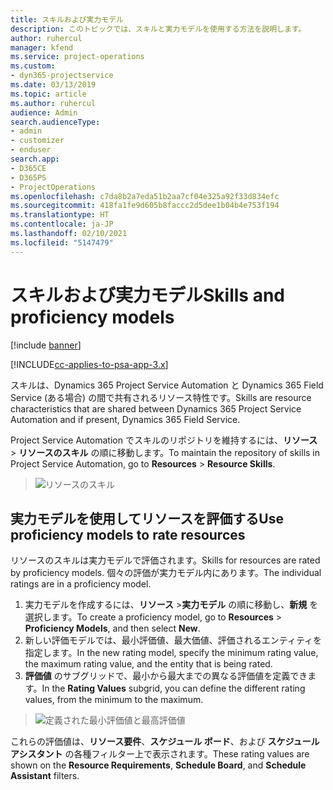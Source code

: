 ```yaml
---
title: スキルおよび実力モデル
description: このトピックでは、スキルと実力モデルを使用する方法を説明します。
author: ruhercul
manager: kfend
ms.service: project-operations
ms.custom:
- dyn365-projectservice
ms.date: 03/13/2019
ms.topic: article
ms.author: ruhercul
audience: Admin
search.audienceType:
- admin
- customizer
- enduser
search.app:
- D365CE
- D365PS
- ProjectOperations
ms.openlocfilehash: c7da8b2a7eda51b2aa7cf04e325a92f33d834efc
ms.sourcegitcommit: 418fa1fe9d605b8faccc2d5dee1b04b4e753f194
ms.translationtype: HT
ms.contentlocale: ja-JP
ms.lasthandoff: 02/10/2021
ms.locfileid: "5147479"
---
```

# <a name="skills-and-proficiency-models"></a><span data-ttu-id="e1016-103">スキルおよび実力モデル</span><span class="sxs-lookup"><span data-stu-id="e1016-103">Skills and proficiency models</span></span>

[!include [banner](../includes/psa-now-project-operations.md)]

[!INCLUDE[cc-applies-to-psa-app-3.x](../includes/cc-applies-to-psa-app-3x.md)]

<span data-ttu-id="e1016-104">スキルは、Dynamics 365 Project Service Automation と Dynamics 365 Field Service (ある場合) の間で共有されるリソース特性です。</span><span class="sxs-lookup"><span data-stu-id="e1016-104">Skills are resource characteristics that are shared between Dynamics 365 Project Service Automation and if present, Dynamics 365 Field Service.</span></span> 

<span data-ttu-id="e1016-105">Project Service Automation でスキルのリポジトリを維持するには、**リソース** \> **リソースのスキル** の順に移動します。</span><span class="sxs-lookup"><span data-stu-id="e1016-105">To maintain the repository of skills in Project Service Automation, go to **Resources** \> **Resource Skills**.</span></span> 

> ![リソースのスキル](media/Resource-Management-image84.png)

## <a name="use-proficiency-models-to-rate-resources"></a><span data-ttu-id="e1016-107">実力モデルを使用してリソースを評価する</span><span class="sxs-lookup"><span data-stu-id="e1016-107">Use proficiency models to rate resources</span></span>

<span data-ttu-id="e1016-108">リソースのスキルは実力モデルで評価されます。</span><span class="sxs-lookup"><span data-stu-id="e1016-108">Skills for resources are rated by proficiency models.</span></span> <span data-ttu-id="e1016-109">個々の評価が実力モデル内にあります。</span><span class="sxs-lookup"><span data-stu-id="e1016-109">The individual ratings are in a proficiency model.</span></span> 

1. <span data-ttu-id="e1016-110">実力モデルを作成するには、**リソース** \>**実力モデル** の順に移動し、**新規** を選択します。</span><span class="sxs-lookup"><span data-stu-id="e1016-110">To create a proficiency model, go to **Resources** \> **Proficiency Models**, and then select **New**.</span></span>
2. <span data-ttu-id="e1016-111">新しい評価モデルでは、最小評価値、最大価値、評価されるエンティティを指定します。</span><span class="sxs-lookup"><span data-stu-id="e1016-111">In the new rating model, specify the minimum rating value, the maximum rating value, and the entity that is being rated.</span></span>
3. <span data-ttu-id="e1016-112">**評価値** のサブグリッドで、最小から最大までの異なる評価値を定義できます。</span><span class="sxs-lookup"><span data-stu-id="e1016-112">In the **Rating Values** subgrid, you can define the different rating values, from the minimum to the maximum.</span></span>

> ![定義された最小評価値と最高評価値](media/Resource-Management-image85.png)

<span data-ttu-id="e1016-114">これらの評価値は、**リソース要件**、**スケジュール ボード**、および **スケジュール アシスタント** の各種フィルター上で表示されます。</span><span class="sxs-lookup"><span data-stu-id="e1016-114">These rating values are shown on the **Resource Requirements**, **Schedule Board**, and **Schedule Assistant** filters.</span></span>
